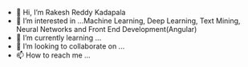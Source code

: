 - 👋 Hi, I’m Rakesh Reddy Kadapala
- 👀 I’m interested in ...Machine Learning, Deep Learning, Text Mining, Neural Networks and Front End Development(Angular)
- 🌱 I’m currently learning ...
- 💞️ I’m looking to collaborate on ...
- 📫 How to reach me ...

<!---
8310551620/8310551620 is a ✨ special ✨ repository because its `README.md` (this file) appears on your GitHub profile.
You can click the Preview link to take a look at your changes.
--->

